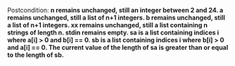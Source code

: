Postcondition: **n remains unchanged, still an integer between 2 and 24. a remains unchanged, still a list of n+1 integers. b remains unchanged, still a list of n+1 integers. xx remains unchanged, still a list containing n strings of length n. stdin remains empty. sa is a list containing indices i where a[i] > 0 and b[i] == 0. sb is a list containing indices i where b[i] > 0 and a[i] == 0. The current value of the length of sa is greater than or equal to the length of sb.**